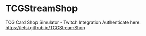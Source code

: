 # TCGStreamShop
TCG Card Shop Simulator - Twitch Integration
Authenticate here: https://letsi.github.io/TCGStreamShop